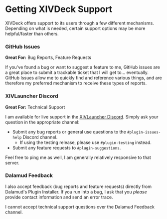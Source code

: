 ﻿# Getting XIVDeck Support

XIVDeck offers support to its users through a few different mechanisms. Depending on what is needed, certain
support options may be more helpful/faster than others.

### GitHub Issues

**Great For:** Bug Reports, Feature Requests

If you've found a bug or want to suggest a feature to me, GitHub issues are a great place to submit a trackable
ticket that I will get to... eventually. GitHub Issues allow me to quickly find and reference various things,
and are therefore my preferred mechanism to receive these types of reports.

### XIVLauncher Discord

**Great For:** Technical Support

I am available for live support in the [XIVLauncher Discord](https://discord.gg/holdshift). Simply ask your
question in the appropriate channel:

* Submit any bug reports or general use questions to the `#plugin-issues-help` Discord channel.
  * If using the testing release, please use `#plugin-testing` instead.
* Submit any feature requests to `#plugin-suggestions`.

Feel free to ping me as well, I am generally relatively responsive to that server.

### Dalamud Feedback

I also accept feedback (bug reports and feature requests) directly from Dalamud's Plugin Installer. If you run
into a bug, I ask that you *please* provide contact information and send an error trace.

I cannot accept technical support questions over the Dalamud Feedback channel.

